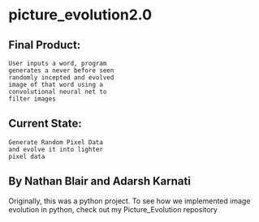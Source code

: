 # picture_evolution2.0

## Final Product:
    User inputs a word, program 
    generates a never before seen 
    randomly incepted and evolved 
    image of that word using a 
    convolutional neural net to 
    filter images
    
## Current State:
    Generate Random Pixel Data 
    and evolve it into lighter 
    pixel data
    
## By Nathan Blair and Adarsh Karnati

Originally, this was a python project. To see how we implemented image evolution in python, check out my Picture_Evolution repository